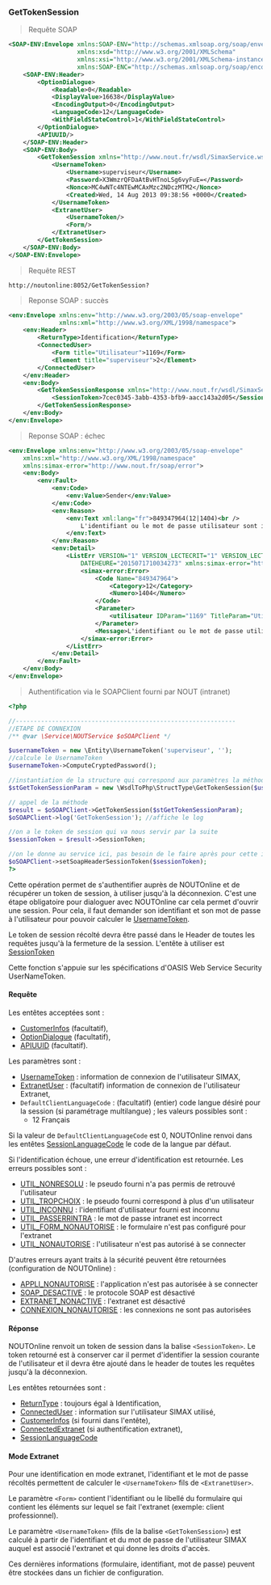 
### GetTokenSession


> Requête SOAP

```xml
<SOAP-ENV:Envelope xmlns:SOAP-ENV="http://schemas.xmlsoap.org/soap/envelope/"
                   xmlns:xsd="http://www.w3.org/2001/XMLSchema"
                   xmlns:xsi="http://www.w3.org/2001/XMLSchema-instance"
                   xmlns:SOAP-ENC="http://schemas.xmlsoap.org/soap/encoding/">
    <SOAP-ENV:Header>
        <OptionDialogue>
            <Readable>0</Readable>
            <DisplayValue>16638</DisplayValue>
            <EncodingOutput>0</EncodingOutput>
            <LanguageCode>12</LanguageCode>
            <WithFieldStateControl>1</WithFieldStateControl>
        </OptionDialogue>
        <APIUUID/>
    </SOAP-ENV:Header>
    <SOAP-ENV:Body>
        <GetTokenSession xmlns="http://www.nout.fr/wsdl/SimaxService.wsdl/">
            <UsernameToken>
                <Username>superviseur</Username>
                <Password>X3WmzrQFDaAtBvHTnoLSg6vyFuE=</Password>
                <Nonce>MC4wNTc4NTEwMCAxMzc2NDczMTM2</Nonce>
                <Created>Wed, 14 Aug 2013 09:38:56 +0000</Created>
            </UsernameToken>
            <ExtranetUser>
                <UsernameToken/>
                <Form/>
            </ExtranetUser>
        </GetTokenSession>
    </SOAP-ENV:Body>
</SOAP-ENV:Envelope>
```

> Requête REST

```http
http://noutonline:8052/GetTokenSession?
```

> Reponse SOAP : succès

```xml
<env:Envelope xmlns:env="http://www.w3.org/2003/05/soap-envelope"
              xmlns:xml="http://www.w3.org/XML/1998/namespace">
    <env:Header>
        <ReturnType>Identification</ReturnType>
        <ConnectedUser>
            <Form title="Utilisateur">1169</Form>
            <Element title="superviseur">2</Element>
        </ConnectedUser>
    </env:Header>
    <env:Body>
        <GetTokenSessionResponse xmlns="http://www.nout.fr/wsdl/SimaxService.wsdl/">
            <SessionToken>7cec0345-3abb-4353-bfb9-aacc143a2d05</SessionToken>
        </GetTokenSessionResponse>
    </env:Body>
</env:Envelope>
```


> Reponse SOAP : échec

```xml
<env:Envelope xmlns:env="http://www.w3.org/2003/05/soap-envelope"
    xmlns:xml="http://www.w3.org/XML/1998/namespace"
    xmlns:simax-error="http://www.nout.fr/soap/error">
    <env:Body>
        <env:Fault>
            <env:Code>
                <env:Value>Sender</env:Value>
            </env:Code>
            <env:Reason>
                <env:Text xml:lang="fr">849347964(12|1404)<br />
                    L'identifiant ou le mot de passe utilisateur sont incorrects.<ul><li>Paramètre 1169(Utilisateur) ; Valeur dfqsdf</li></ul>
                </env:Text>
            </env:Reason>
            <env:Detail>
                <ListErr VERSION="1" VERSION_LECTECRIT="1" VERSION_LECTURE="1"
                    DATEHEURE="2015071710034273" xmlns:simax-error="http://www.nout.fr/soap/error">
                    <simax-error:Error>
                        <Code Name="849347964">
                            <Category>12</Category>
                            <Numero>1404</Numero>
                        </Code>
                        <Parameter>
                            <utilisateur IDParam="1169" TitleParam="Utilisateur" TitleElem="super viseur" />
                        </Parameter>
                        <Message>L'identifiant ou le mot de passe utilisateur sont incorrects.</Message>
                    </simax-error:Error>
                </ListErr>
            </env:Detail>
        </env:Fault>
    </env:Body>
</env:Envelope>
```

> Authentification via le SOAPClient fourni par NOUT (intranet)

```php
<?php

//-------------------------------------------------------------
//ETAPE DE CONNEXION
/** @var \Service\NOUTService $oSOAPClient */

$usernameToken = new \Entity\UsernameToken('superviseur', '');
//calcule le UsernameToken
$usernameToken->ComputeCryptedPassword();

//instantiation de la structure qui correspond aux paramètres la méthode GetTokenSession
$stGetTokenSessionParam = new \WsdlToPhp\StructType\GetTokenSession($usernameToken);

// appel de la méthode
$result = $oSOAPClient->GetTokenSession($stGetTokenSessionParam);
$oSOAPClient->log('GetTokenSession'); //affiche le log

//on a le token de session qui va nous servir par la suite
$sessionToken = $result->SessionToken;

//on le donne au service ici, pas besoin de le faire après pour cette instance du service
$oSOAPClient->setSoapHeaderSessionToken($sessionToken);
?>
```

Cette opération permet de s'authentifier auprès de NOUTOnline et de récupérer un token de session, 
à utiliser jusqu'à la déconnexion. C'est une étape obligatoire pour dialoguer avec NOUTOnline 
car cela permet d'ouvrir une session. Pour cela, il faut demander son identifiant et son mot de passe à 
l'utilisateur pour pouvoir calculer le [UsernameToken](#usernametoken).

Le token de session récolté devra être passé dans le Header de toutes les requêtes jusqu'à la fermeture de la session. 
L'entête à utiliser est [SessionToken](#sessiontoken)

Cette fonction s'appuie sur les spécifications d'OASIS Web Service Security UserNameToken.

#### Requête


Les entêtes acceptées sont :

* [CustomerInfos](#customerinfos) (facultatif),
* [OptionDialogue](#optiondialogue) (facultatif),
* [APIUUID](#apiuuid) (facultatif).

Les paramètres sont :

* [UsernameToken](#usernametoken) : information de connexion de l'utilisateur SIMAX,
* [ExtranetUser](#extranetuser) : (facultatif) information de connexion de l'utilisateur Extranet,
* `DefaultClientLanguageCode` : (facultatif) (entier) code langue désiré pour la session (si paramétrage multilangue) ; les valeurs possibles sont :
  * 12 Français

<aside class="notice">
Si la valeur de <code class="prettyprint">DefaultClientLanguageCode</code> est 0, NOUTOnline renvoi dans les entêtes 
<a href="#sessionlanguagecode">SessionLanguageCode</a> le code de la langue par défaut.
</aside>


Si l'identification échoue, une erreur d'identification est retournée. Les erreurs possibles sont :

* [UTIL_NONRESOLU](#erreur_util_non_resolu) : le pseudo fourni n'a pas permis de retrouvé l'utilisateur
* [UTIL_TROPCHOIX](#erreur_util_tropchoix) : le pseudo fourni correspond à plus d'un utilisateur
* [UTIL_INCONNU](#erreur_util_inconnu) : l'identifiant d'utilisateur fourni est inconnu
* [UTIL_PASSERRINTRA](#erreur_util_passerrintra) : le mot de passe intranet est incorrect
* [UTIL_FORM_NONAUTORISE](#erreur_util_form_nonautorise) : le formulaire n'est pas configuré pour l'extranet
* [UTIL_NONAUTORISE](#erreur_util_nonautorise) : l'utilisateur n'est pas autorisé à se connecter

D'autres erreurs ayant traits à la sécurité peuvent être retournées (configuration de NOUTOnline) :

* [APPLI_NONAUTORISE](#erreur_appli_nonautorise) : l'application n'est pas autorisée à se connecter
* [SOAP_DESACTIVE](#erreur_soap_desactive) : le protocole SOAP est désactivé
* [EXTRANET_NONACTIVE](#erreur_extranet_nonactive) : l'extranet est désactivé
* [CONNEXION_NONAUTORISE](#erreur_connexion_nonautorise) : les connexions ne sont pas autorisées

#### Réponse

NOUTOnline renvoit un token de session dans la balise `<SessionToken>`.
Le token retourné est à conserver car il permet d'identifier la session courante de l'utilisateur et il devra être 
ajouté dans le header de toutes les requêtes jusqu'à la déconnexion.

Les entêtes retournées sont :

* [ReturnType](#returntype) : toujours égal à Identification,
* [ConnectedUser](#connecteduser) : information sur l'utilisateur SIMAX utilisé,
* [CustomerInfos](#customerinfos) (si fourni dans l'entête),
* [ConnectedExtranet](#connectedextranet) (si authentification extranet),
* [SessionLanguageCode](#sessionlanguagecode)

#### Mode Extranet

Pour une identification en mode extranet, l'identifiant et le mot de passe récoltés permettent de calculer le 
`<UsernameToken>` fils de `<ExtranetUser>`.

Le paramètre `<Form>` contient l'identifiant ou le libellé du formulaire qui contient les éléments sur lequel se fait 
l'extranet (exemple: client professionnel).

Le paramètre `<UsernameToken>` (fils de la balise `<GetTokenSession>`) est calculé à partir de l'identifiant et 
du mot de passe de l'utilisateur SIMAX auquel est associé l'extranet et qui donne les droits d'accès.

Ces dernières informations (formulaire, identifiant, mot de passe) peuvent être stockées 
dans un fichier de configuration.

